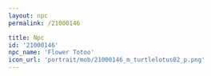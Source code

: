 ```yaml
---
layout: npc
permalink: /21000146

title: Npc
id: '21000146'
npc_name: 'Flower Totoo'
icon_url: 'portrait/mob/21000146_m_turtlelotus02_p.png'
---
```

